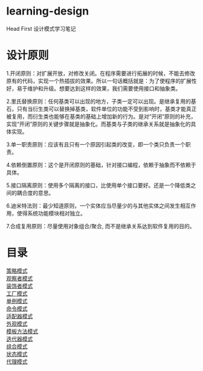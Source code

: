 # learning-design
Head First 设计模式学习笔记

# 设计原则
1.开闭原则：对扩展开放，对修改关闭。在程序需要进行拓展的时候，不能去修改原有的代码，实现一个热插拔的效果。所以一句话概括就是：为了使程序的扩展性好，易于维护和升级。想要达到这样的效果，我们需要使用接口和抽象类。  

2.里氏替换原则：任何基类可以出现的地方，子类一定可以出现。是继承复用的基石，只有当衍生类可以替换掉基类，软件单位的功能不受到影响时，基类才能真正被复用，而衍生类也能够在基类的基础上增加新的行为。是对“开闭”原则的补充，实现“开闭”原则的关键步骤就是抽象化。而基类与子类的继承关系就是抽象化的具体实现。  

3.单一职责原则：应该有且只有一个原因引起类的改变，即一个类只负责一个职责。  

4.依赖倒置原则：这个是开闭原则的基础，针对接口编程，依赖于抽象而不依赖于具体。  

5.接口隔离原则：使用多个隔离的接口，比使用单个接口要好。还是一个降低类之间的耦合度的意思。  

6.迪米特法则：最少知道原则，一个实体应当尽量少的与其他实体之间发生相互作用，使得系统功能模块相对独立。  

7.合成复用原则：尽量使用对象组合/聚合, 而不是继承关系达到软件复用的目的。  

# 目录
[策略模式](https://github.com/appeondotnet/learning-design/tree/daijun/DesignPattern/Strategy)  
[观察者模式](https://github.com/appeondotnet/learning-design/tree/daijun/DesignPattern/Observer)  
[装饰者模式](https://github.com/appeondotnet/learning-design/tree/daijun/DesignPattern/Decorator)  
[工厂模式](https://github.com/appeondotnet/learning-design/tree/daijun/DesignPattern/Factory)  
[单例模式](https://github.com/appeondotnet/learning-design/tree/daijun/DesignPattern/Singleton)  
[命令模式](https://github.com/appeondotnet/learning-design/tree/daijun/DesignPattern/Command)  
[适配器模式](https://github.com/appeondotnet/learning-design/tree/daijun/DesignPattern/Adapter)  
[外观模式](https://github.com/appeondotnet/learning-design/tree/daijun/DesignPattern/Facade)  
[模板方法模式](https://github.com/appeondotnet/learning-design/tree/daijun/DesignPattern/TemplateMethod)  
[迭代器模式](https://github.com/appeondotnet/learning-design/tree/daijun/DesignPattern/Iterator)  
[组合模式](https://github.com/appeondotnet/learning-design/tree/daijun/DesignPattern/Composite)  
[状态模式](https://github.com/appeondotnet/learning-design/tree/daijun/DesignPattern/State)  
[代理模式](https://github.com/appeondotnet/learning-design/tree/daijun/DesignPattern/Proxy)  
